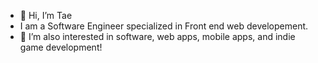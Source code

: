 - 👋 Hi, I’m Tae
- I am a Software Engineer specialized in Front end web developement.
- 👀 I’m also interested in software, web apps, mobile apps, and indie game development!


<!---
jung8821/jung8821 is a ✨ special ✨ repository because its `README.md` (this file) appears on your GitHub profile.
You can click the Preview link to take a look at your changes.
--->
